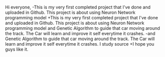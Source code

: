 Hi everyone,
 -This is my very first completed project that I've done and uploaded in Github. This project is about using Neuron Network programming model		 +This is my very first completed project that I've done and uploaded in Github. This project is about using Neuron Network programming model and Genetic Algorithm to guide that car moving around the track. The Car will learn and improve it self everytime it crashes.
 -and Genetic Algorithm to guide that car moving around the track. The Car will learn and improve it self everytime it crashes. I study source		 +I hope you guys like it. 
